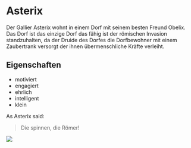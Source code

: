 # Asterix
Der Gallier Asterix wohnt in einem Dorf mit seinem besten Freund Obelix. Das Dorf ist das einzige Dorf das fähig ist der römischen Invasion standzuhalten, da der Druide des Dorfes die Dorfbewohner mit einem Zaubertrank versorgt der ihnen übermenschliche Kräfte verleiht.
## Eigenschaften
* motiviert
* engagiert
* ehrlich
* intelligent
* klein

As Asterix said:

>Die spinnen,
>die Römer!

<img src="https://banner2.cleanpng.com/20180407/lcw/kisspng-asterix-the-gaul-obelix-dogmatix-cartoon-character-5ac8ae8472c913.0252783615231013164702.jpg"/>